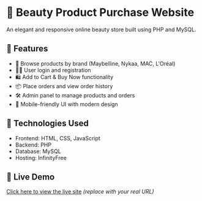 
# 💄 Beauty Product Purchase Website

An elegant and responsive online beauty store built using PHP and MySQL.

## 🌟 Features

- 🛒 Browse products by brand (Maybelline, Nykaa, MAC, L'Oréal)
- 👩‍💼 User login and registration
- 🛍️ Add to Cart & Buy Now functionality
- 📦 Place orders and view order history
- 🛠️ Admin panel to manage products and orders
- 📱 Mobile-friendly UI with modern design

## 🧰 Technologies Used

- Frontend: HTML, CSS, JavaScript
- Backend: PHP
- Database: MySQL
- Hosting: InfinityFree

## 🔗 Live Demo

[Click here to view the live site](https://glowshop.infinityfree-url.com) *(replace with your real URL)*


